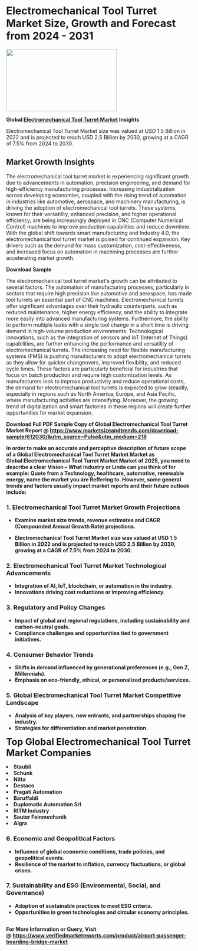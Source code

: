 <H1>Electromechanical Tool Turret Market Size, Growth and Forecast from 2024 - 2031</H1><img class="aligncenter size-medium wp-image-584254" src="https://thirdeyenews.in/wp-content/uploads/2024/09/Global-Market-Research-300x168.jpeg" alt="" width="300" height="168" /><p><strong>Global&nbsp;<a href="https://www.marketsizeandtrends.com/download-sample/612030/&amp;utm_source=Pulse&amp;utm_medium=218">Electromechanical Tool Turret Market</a> Insights</strong></p><p>Electromechanical Tool Turret Market size was valued at USD 1.5 Billion in 2022 and is projected to reach USD 2.5 Billion by 2030, growing at a CAGR of 7.5% from 2024 to 2030.</p><p><h2>Market Growth Insights</h2> <p>The electromechanical tool turret market is experiencing significant growth due to advancements in automation, precision engineering, and demand for high-efficiency manufacturing processes. Increasing industrialization across developing economies, coupled with the rising trend of automation in industries like automotive, aerospace, and machinery manufacturing, is driving the adoption of electromechanical tool turrets. These systems, known for their versatility, enhanced precision, and higher operational efficiency, are being increasingly deployed in CNC (Computer Numerical Control) machines to improve production capabilities and reduce downtime. With the global shift towards smart manufacturing and Industry 4.0, the electromechanical tool turret market is poised for continued expansion. Key drivers such as the demand for mass customization, cost-effectiveness, and increased focus on automation in machining processes are further accelerating market growth.</p> <p><strong>Download Sample</strong></p> <p>The electromechanical tool turret market's growth can be attributed to several factors. The automation of manufacturing processes, particularly in sectors that require high precision like automotive and aerospace, has made tool turrets an essential part of CNC machines. Electromechanical turrets offer significant advantages over their hydraulic counterparts, such as reduced maintenance, higher energy efficiency, and the ability to integrate more easily into advanced manufacturing systems. Furthermore, the ability to perform multiple tasks with a single tool change in a short time is driving demand in high-volume production environments. Technological innovations, such as the integration of sensors and IoT (Internet of Things) capabilities, are further enhancing the performance and versatility of electromechanical turrets. The increasing need for flexible manufacturing systems (FMS) is pushing manufacturers to adopt electromechanical turrets as they allow for quicker changeovers, improved flexibility, and reduced cycle times. These factors are particularly beneficial for industries that focus on batch production and require high customization levels. As manufacturers look to improve productivity and reduce operational costs, the demand for electromechanical tool turrets is expected to grow steadily, especially in regions such as North America, Europe, and Asia Pacific, where manufacturing activities are intensifying. Moreover, the growing trend of digitalization and smart factories in these regions will create further opportunities for market expansion.</p> <p><strong></p><p><span class=""><strong>Download Full PDF Sample Copy of Global Electromechanical Tool Turret Market Report</strong> @ <a href="https://www.marketsizeandtrends.com/download-sample/612030/&amp;utm_source=Pulse&amp;utm_medium=218" target="_blank">https://www.marketsizeandtrends.com/download-sample/612030/&amp;utm_source=Pulse&amp;utm_medium=218</a></span></p><p>In order to make an accurate and perceptive description of future scope of a Global&nbsp;Electromechanical Tool Turret Market Market as Global&nbsp;Electromechanical Tool Turret Market Market of 2025, you need to describe a clear Vision &ndash; What Industry or Linda can you think of for example: Quote from a Technology, healthcare, automotive, renewable energy, name the market you are Reffering to. However, some general trends and factors usually impact market reports and their future outlook include:</p><h3>1.&nbsp;<strong>Electromechanical Tool Turret Market Growth Projections</strong></h3><ul><li>Examine market size trends, revenue estimates and CAGR (Compounded Annual Growth Rate) projections.</li><li><p>Electromechanical Tool Turret Market size was valued at USD 1.5 Billion in 2022 and is projected to reach USD 2.5 Billion by 2030, growing at a CAGR of 7.5% from 2024 to 2030.</p></li></ul><h3>2.&nbsp;<strong>Electromechanical Tool Turret Market Technological Advancements</strong></h3><ul><li>Integration of AI, IoT, blockchain, or automation in the industry.</li><li>Innovations driving cost reductions or improving efficiency.</li></ul><h3>3.&nbsp;<strong>Regulatory and Policy Changes</strong></h3><ul><li>Impact of global and regional regulations, including sustainability and carbon-neutral goals.</li><li>Compliance challenges and opportunities tied to government initiatives.</li></ul><h3>4.&nbsp;<strong>Consumer Behavior Trends</strong></h3><ul><li>Shifts in demand influenced by generational preferences (e.g., Gen Z, Millennials).</li><li>Emphasis on eco-friendly, ethical, or personalized products/services.</li></ul><h3>5.&nbsp;<strong>Global Electromechanical Tool Turret Market Competitive Landscape</strong></h3><ul><li>Analysis of key players, new entrants, and partnerships shaping the industry.</li><li>Strategies for differentiation and market penetration.</li></ul><p data-pm-slice="1 1 []"><span style="color: inherit; font-family: inherit; font-size: 25px;">Top Global Electromechanical Tool Turret Market Companies</span></p><div class="" data-test-id=""><p><li>Staubli</li><li> Schunk</li><li> Nitta</li><li> Destaco</li><li> Pragati Automation</li><li> Baruffaldi</li><li> Duplomatic Automation Srl</li><li> RITM Industry</li><li> Sauter Feinmechanik</li><li> Algra</li></p></div><h3>6.&nbsp;<strong>Economic and Geopolitical Factors</strong></h3><ul><li>Influence of global economic conditions, trade policies, and geopolitical events.</li><li>Resilience of the market to inflation, currency fluctuations, or global crises.</li></ul><h3>7.&nbsp;<strong>Sustainability and ESG (Environmental, Social, and Governance)</strong></h3><ul><li>Adoption of sustainable practices to meet ESG criteria.</li><li>Opportunities in green technologies and circular economy principles.</li></ul><h2><strong style="font-size: 14px;">For More Information or Query, Visit @&nbsp;</strong><a style="background-color: #ffffff; font-size: 14px;" href="https://www.marketsizeandtrends.com/report/electromechanical-tool-turret-market/" target="_blank">https://www.verifiedmarketreports.com/product/airport-passenger-boarding-bridge-market</a></h2>
